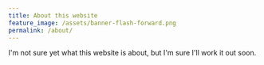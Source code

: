 ```yaml
---
title: About this website
feature_image: /assets/banner-flash-forward.png
permalink: /about/
---
```


I'm not sure yet what this website is about, but I'm sure I'll work it out soon.
